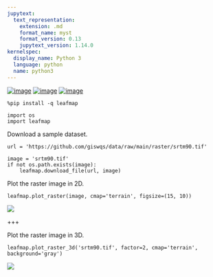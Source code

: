 ```yaml
---
jupytext:
  text_representation:
    extension: .md
    format_name: myst
    format_version: 0.13
    jupytext_version: 1.14.0
kernelspec:
  display_name: Python 3
  language: python
  name: python3
---
```


[![image](https://jupyterlite.rtfd.io/en/latest/_static/badge.svg)](https://demo.leafmap.org/lab/index.html?path=notebooks/54_plot_raster.ipynb)
[![image](https://colab.research.google.com/assets/colab-badge.svg)](https://githubtocolab.com/giswqs/leafmap/blob/master/examples/notebooks/54_plot_raster.ipynb)
[![image](https://mybinder.org/badge_logo.svg)](https://gishub.org/leafmap-binder)


```{code-cell} ipython3
%pip install -q leafmap
```

```{code-cell} ipython3
import os
import leafmap
```

Download a sample dataset.

```{code-cell} ipython3
url = 'https://github.com/giswqs/data/raw/main/raster/srtm90.tif'
```

```{code-cell} ipython3
image = 'srtm90.tif'
if not os.path.exists(image):
    leafmap.download_file(url, image)
```

Plot the raster image in 2D.

```{code-cell} ipython3
leafmap.plot_raster(image, cmap='terrain', figsize=(15, 10))
```

![](https://i.imgur.com/oDoivba.png)

+++

Plot the raster image in 3D.

```{code-cell} ipython3
leafmap.plot_raster_3d('srtm90.tif', factor=2, cmap='terrain', background='gray')
```

![](https://i.imgur.com/UQDbV2G.gif)
